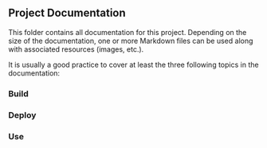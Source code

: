 ## Project Documentation

This folder contains all documentation for this project. Depending on the size of the documentation, one or more Markdown files can be used along with associated resources (images, etc.).

It is usually a good practice to cover at least the three following topics in the documentation:

### Build

### Deploy

### Use

